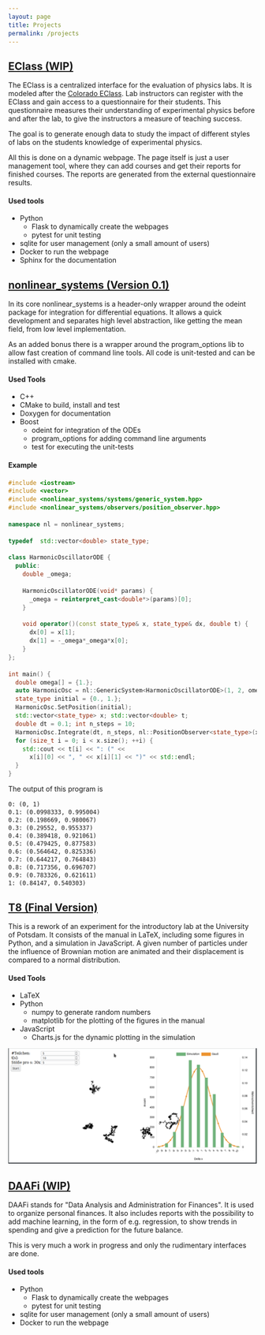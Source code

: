 ```yaml
---
layout: page
title: Projects
permalink: /projects
---
```


## [EClass (WIP)](https://github.com/boundter/e_class)

The EClass is a centralized interface for the evaluation of physics labs. It is
modeled after the [Colorado EClass](https://jila.colorado.edu/lewandowski/research/e-class-colorado-learning-attitudes-about-science-survey-experimental-physics).
Lab instructors can register with the EClass and gain access to a questionnaire
for their students. This questionnaire measures their understanding of
experimental physics before and after the lab, to give the instructors a measure
of teaching success.

The goal is to generate enough data to study the impact of different styles of
labs on the students knowledge of experimental physics.

All this is done on a dynamic webpage. The page itself is just a user management
tool, where they can add courses and get their reports for finished courses. The
reports are generated from the external questionnaire results.

#### Used tools
- Python
  - Flask to dynamically create the webpages
  - pytest for unit testing
- sqlite for user management (only a small amount of users)
- Docker to run the webpage
- Sphinx for the documentation


## [nonlinear_systems (Version 0.1)](https://github.com/boundter/nonlinear_systems)

In its core nonlinear_systems is a header-only wrapper around the odeint package for
integration for differential equations. It allows a quick development and
separates high level abstraction, like getting the mean field, from low level
implementation.

As an added bonus there is a wrapper around the program_options lib to allow
fast creation of command line tools. All code is unit-tested and can be installed with cmake.

#### Used Tools
- C++
- CMake to build, install and test
- Doxygen for documentation
- Boost
  - odeint for integration of the ODEs
  - program_options for adding command line arguments
  - test for executing the unit-tests

#### Example
```c++
#include <iostream>
#include <vector>
#include <nonlinear_systems/systems/generic_system.hpp>
#include <nonlinear_systems/observers/position_observer.hpp>

namespace nl = nonlinear_systems;

typedef  std::vector<double> state_type;

class HarmonicOscillatorODE {
  public:
    double _omega;

    HarmonicOscillatorODE(void* params) {
      _omega = reinterpret_cast<double*>(params)[0];
    }

    void operator()(const state_type& x, state_type& dx, double t) {
      dx[0] = x[1];
      dx[1] = -_omega*_omega*x[0];
    }
};

int main() {
  double omega[] = {1.};
  auto HarmonicOsc = nl::GenericSystem<HarmonicOscillatorODE>(1, 2, omega);
  state_type initial = {0., 1.};
  HarmonicOsc.SetPosition(initial);
  std::vector<state_type> x; std::vector<double> t;
  double dt = 0.1; int n_steps = 10;
  HarmonicOsc.Integrate(dt, n_steps, nl::PositionObserver<state_type>(x, t));
  for (size_t i = 0; i < x.size(); ++i) {
    std::cout << t[i] << ": (" <<
      x[i][0] << ", " << x[i][1] << ")" << std::endl;
  }
}
```

The output of this program is

```
0: (0, 1)
0.1: (0.0998333, 0.995004)
0.2: (0.198669, 0.980067)
0.3: (0.29552, 0.955337)
0.4: (0.389418, 0.921061)
0.5: (0.479425, 0.877583)
0.6: (0.564642, 0.825336)
0.7: (0.644217, 0.764843)
0.8: (0.717356, 0.696707)
0.9: (0.783326, 0.621611)
1: (0.84147, 0.540303)
```

## [T8 (Final Version)](https://github.com/boundter/T8)

This is a rework of an experiment for the introductory lab at the University of
Potsdam. It consists of the manual in LaTeX, including some figures in Python,
and a simulation in JavaScript. A given number of particles under the influence
of Brownian motion are animated and their displacement is compared to a normal
distribution.

#### Used Tools
- LaTeX
- Python
  - numpy to generate random numbers
  - matplotlib for the plotting of the figures in the manual
- JavaScript
  - Charts.js for the dynamic plotting in the simulation

![T8 Screenshot](../images/T8_screenshot.png)

## [DAAFi (WIP)](https://github.com/boundter/DAAFi)

DAAFi stands for "Data Analysis and Administration for Finances". It is used to
organize personal finances. It also includes reports with the possibility to add
machine learning, in the form of e.g.  regression, to show trends in spending
and give a prediction for the future balance.

This is very much a work in progress and only the rudimentary interfaces are
done.

#### Used tools
- Python
  - Flask to dynamically create the webpages
  - pytest for unit testing
- sqlite for user management (only a small amount of users)
- Docker to run the webpage
